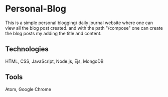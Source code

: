 # Personal-Blog
This is a simple personal blogging/ daily journal website where one can view all the blog post created. and with the path "/compose" one can create the blog posts my adding the title and content.

## Technologies
HTML, CSS, JavaScript, Node.js, Ejs, MongoDB

## Tools
Atom, Google Chrome
